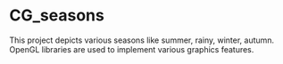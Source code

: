 # CG_seasons
This project depicts various seasons like summer, rainy, winter, autumn.
OpenGL libraries are used to implement various graphics features. 

